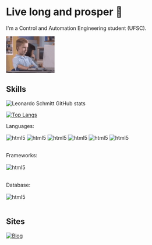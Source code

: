 # Live long and prosper 🖖

I'm a Control and Automation Engineering student (UFSC).

<div>
<img  src="https://github.com/spttleonardo/spttleonardo/blob/main/joia.gif" widht="100" height="100">
</div>

## Skills
![Leonardo Schmitt GitHub stats](https://github-readme-stats.vercel.app/api?username=spttleonardo&show_icons=true&theme=tokyonight)

[![Top Langs](https://github-readme-stats.vercel.app/api/top-langs/?username=spttleonardo&layout=donut&theme=tokyonight)](https://github.com/anuraghazra/github-readme-stats)

Languages:

<div style="display: inline_block">
    <img align="center" alt="html5" src="https://cdn.jsdelivr.net/gh/devicons/devicon@latest/icons/python/python-original.svg" width="40" height="40" />
    <img align="center" alt="html5" src="https://cdn.jsdelivr.net/gh/devicons/devicon@latest/icons/c/c-original.svg" width="40" height="40"/>
    <img align="center" alt="html5" src="https://www.r-project.org/logo/Rlogo.png"width="40" height="40" />
    <img align="center" alt="html5" src="https://cdn.jsdelivr.net/gh/devicons/devicon@latest/icons/arduino/arduino-original.svg" width="40" height="40" />
    <img align="center" alt="html5" src="https://cdn.jsdelivr.net/gh/devicons/devicon@latest/icons/matlab/matlab-original.svg"width="40" height="40" />
     <img align="center" alt="html5" src="https://img.shields.io/badge/Shell_Script-121011?style=for-the-badge&logo=gnu-bash&logoColor=white"/>
    
</div><br>

Frameworks: 

<div style="display: inline_block">
    <img align="center" alt="html5" src="https://cdn.jsdelivr.net/gh/devicons/devicon@latest/icons/linux/linux-original.svg" width="40" height="40" />
   
</div><br>

Database: 

<div style="display: inline_block">
    <img align="center" alt="html5" src="https://img.shields.io/badge/MySQL-005C84?style=for-the-badge&logo=mysql&logoColor=white"/>
   
</div><br>

## Sites

[![Blog](    https://img.shields.io/badge/LinkedIn-0077B5?style=for-the-badge&logo=linkedin&logoColor=white)](https://linkedin.com/in/leonardo-schmitt-controle-automacao)
